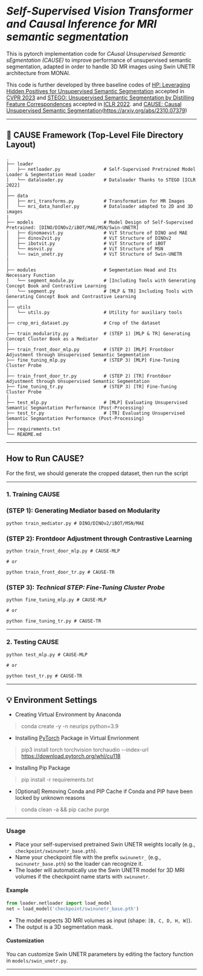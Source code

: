 
# ***Self-Supervised Vision Transformer and Causal Inference for MRI semantic segmentation***

This is pytorch implementation code for *CAusal Unsupervised Semantic sEgmentation (CAUSE)* to improve performance of unsupervised semantic segmentation, adapted in order to handle 3D MR images using Swin UNETR architecture from MONAI. 

This code is further developed by three baseline codes of [HP: Leveraging Hidden Positives for Unsupervised Semantic Segmentation](https://github.com/hynnsk/HP) accepted in [CVPR 2023](https://openaccess.thecvf.com/content/CVPR2023/papers/Seong_Leveraging_Hidden_Positives_for_Unsupervised_Semantic_Segmentation_CVPR_2023_paper.pdf)
and [STEGO: Unsupervised Semantic Segmentation by Distilling Feature Correspondences](https://github.com/mhamilton723/STEGO) accepted in [ICLR 2022](https://iclr.cc/virtual/2022/poster/6068).
and [CAUSE: Causal Unsupervised Semantic Segmentation](https://github.com/ByungKwanLee/Causal-Unsupervised-Segmentation)(https://arxiv.org/abs/2310.07379)

---

## 🤖 CAUSE Framework (Top-Level File Directory Layout) 
    .
    ├── loader
    │   ├── netloader.py                # Self-Supervised Pretrained Model Loader & Segmentation Head Loader
    │   └── dataloader.py               # Dataloader Thanks to STEGO [ICLR 2022]
    │
    ├── data
    │   ├── mri_transforms.py           # Transformation for MR Images 
    │   └── mri_data_handler.py         # Dataloader adapted to 2D and 3D images
    |
    ├── models                          # Model Design of Self-Supervised Pretrained: [DINO/DINOv2/iBOT/MAE/MSN/Swin-UNETR]
    │   ├── dinomaevit.py               # ViT Structure of DINO and MAE
    │   ├── dinov2vit.py                # ViT Structure of DINOv2
    │   ├── ibotvit.py                  # ViT Structure of iBOT
    │   └── msnvit.py                   # ViT Structure of MSN
    │   └── swin_unetr.py               # ViT Structure of Swin-UNETR
    |   
    │
    ├── modules                         # Segmentation Head and Its Necessary Function
    │   └── segment_module.py           # [Including Tools with Generating Concept Book and Contrastive Learning
    │   └── segment.py                  # [MLP & TR] Including Tools with Generating Concept Book and Contrastive Learning
    │
    ├── utils
    │   └── utils.py                    # Utility for auxiliary tools
    │
    ├── crop_mri_dataset.py             # Crop of the dataset
    |
    ├── train_modularity.py             # (STEP 1) [MLP & TR] Generating Concept Cluster Book as a Mediator
    │
    ├── train_front_door_mlp.py         # (STEP 2) [MLP] Frontdoor Adjustment through Unsupervised Semantic Segmentation
    ├── fine_tuning_mlp.py              # (STEP 3) [MLP] Fine-Tuning Cluster Probe
    │
    ├── train_front_door_tr.py          # (STEP 2) [TR] Frontdoor Adjustment through Unsupervised Semantic Segmentation
    ├── fine_tuning_tr.py               # (STEP 3) [TR] Fine-Tuning Cluster Probe
    │
    ├── test_mlp.py                     # [MLP] Evaluating Unsupervised Semantic Segmantation Performance (Post-Processing)
    ├── test_tr.py                      # [TR] Evaluating Unsupervised Semantic Segmantation Performance (Post-Processing)
    │
    ├── requirements.txt
    └── README.md

---

## How to Run CAUSE?

For the first, we should generate the cropped dataset, then run the script

---

### 1. Training CAUSE

### (STEP 1): Generating Mediator based on Modularity

```shell script
python train_mediator.py # DINO/DINOv2/iBOT/MSN/MAE
```

### (STEP 2): Frontdoor Adjustment through Contrastive Learning

```shell script
python train_front_door_mlp.py # CAUSE-MLP

# or

python train_front_door_tr.py # CAUSE-TR
```

### (STEP 3):  *Technical STEP: Fine-Tuning Cluster Probe*

```shell script
python fine_tuning_mlp.py # CAUSE-MLP

# or

python fine_tuning_tr.py # CAUSE-TR
```

---

### 2. Testing CAUSE

```shell script
python test_mlp.py # CAUSE-MLP

# or

python test_tr.py # CAUSE-TR
```

---

## 💡 Environment Settings

* Creating Virtual Environment by Anaconda
> conda create -y -n neurips python=3.9

* Installing [PyTorch]((https://pytorch.org/)) Package in Virtual Envrionment
> pip3 install torch torchvision torchaudio --index-url https://download.pytorch.org/whl/cu118

* Installing Pip Package
> pip install -r requirements.txt

* [Optional] Removing Conda and PIP Cache if Conda and PIP have been locked by unknown reasons
> conda clean -a && pip cache purge

---

### Usage
- Place your self-supervised pretrained Swin UNETR weights locally (e.g., `checkpoint/swinunetr_base.pth`).
- Name your checkpoint file with the prefix `swinunetr_` (e.g., `swinunetr_base.pth`) so the loader can recognize it.
- The loader will automatically use the Swin UNETR model for 3D MRI volumes if the checkpoint name starts with `swinunetr`.

#### Example
```python
from loader.netloader import load_model
net = load_model('checkpoint/swinunetr_base.pth')
```

- The model expects 3D MRI volumes as input (shape: `[B, C, D, H, W]`).
- The output is a 3D segmentation mask.

#### Customization
You can customize Swin UNETR parameters by editing the factory function in `models/swin_unetr.py`.

---


